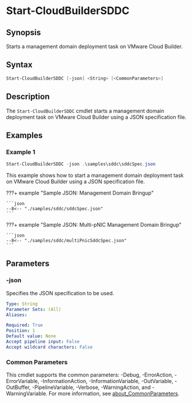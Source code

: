 # Start-CloudBuilderSDDC

## Synopsis

Starts a management domain deployment task on VMware Cloud Builder.

## Syntax

```powershell
Start-CloudBuilderSDDC [-json] <String> [<CommonParameters>]
```

## Description

The `Start-CloudBuilderSDDC` cmdlet starts a management domain deployment task on VMware Cloud Builder using a JSON specification file.

## Examples

### Example 1

```powershell
Start-CloudBuilderSDDC -json .\samples\sddc\sddcSpec.json
```

This example shows how to start a management domain deployment task on VMware Cloud Builder using a JSON specification file.

???+ example "Sample JSON: Management Domain Bringup"

    ```json
    --8<-- "./samples/sddc/sddcSpec.json"
    ```

???+ example "Sample JSON: Multi-pNIC Management Domain Bringup"

    ```json
    --8<-- "./samples/sddc/multiPnicSddcSpec.json"
    ```

## Parameters

### -json

Specifies the JSON specification to be used.

```yaml
Type: String
Parameter Sets: (All)
Aliases:

Required: True
Position: 1
Default value: None
Accept pipeline input: False
Accept wildcard characters: False
```

### Common Parameters

This cmdlet supports the common parameters: -Debug, -ErrorAction, -ErrorVariable, -InformationAction, -InformationVariable, -OutVariable, -OutBuffer, -PipelineVariable, -Verbose, -WarningAction, and -WarningVariable. For more information, see [about_CommonParameters](http://go.microsoft.com/fwlink/?LinkID=113216).
